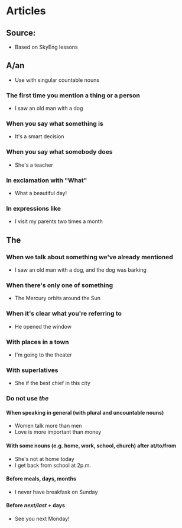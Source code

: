 # Articles

## Source:
- Based on SkyEng lessons

## A/an 
- Use with singular countable nouns

### The first time you mention a thing or a person
- I saw an old man with a dog

### When you say what something is
- It's a smart decision

### When you say what somebody does
- She's a teacher

### In exclamation with "What"
- What a beautiful day!

### In expressions like
- I visit my parents two times a month


## The

### When we talk about something we've already mentioned
- I saw an old man with a dog, and the dog was barking

### When there's only one of something
- The Mercury orbits around the Sun

### When it's clear what you're referring to
- He opened the window

### With places in a town
- I'm going to the theater

### With superlatives
- She if the best chief in this city

### Do not use _the_

#### When speaking in general (with plural and uncountable nouns)
- Women talk more than men
- Love is more important than money

#### With some nouns (e.g. home, work, school, church) after at/to/from
- She's not at home today
- I get back from school at 2p.m.

#### Before meals, days, months
- I never have breakfask on Sunday

#### Before _next/last_ + days
- See you next Monday!

